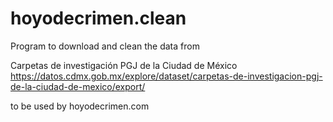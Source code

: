 # hoyodecrimen.clean

Program to download and clean the data from 

Carpetas de investigación PGJ de la Ciudad de México
https://datos.cdmx.gob.mx/explore/dataset/carpetas-de-investigacion-pgj-de-la-ciudad-de-mexico/export/

to be used by hoyodecrimen.com

